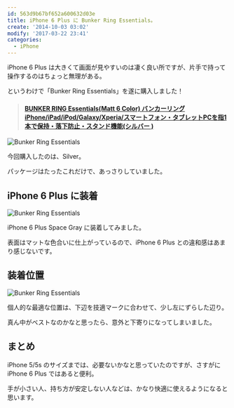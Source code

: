 ```yaml
---
id: 563d9b67bf652a600632d03e
title: iPhone 6 Plus に Bunker Ring Essentials。
create: '2014-10-03 03:02'
modify: '2017-03-22 23:41'
categories:
  - iPhone
---
```


iPhone 6 Plus は大きくて画面が見やすいのは凄く良い所ですが、片手で持って操作するのはちょっと無理がある。

というわけで「Bunker Ring Essentials」を遂に購入しました！

<blockquote class="embedly-card" data-card-key="efc9713d77434ae8b88ef22dda0a91e8" data-card-controls="0" data-card-width="500" data-card-align="left"><h4><a href="http://www.amazon.co.jp/gp/product/B00H44VGQW/ref=as_li_ss_tl?ie=UTF8&camp=247&creative=7399&creativeASIN=B00H44VGQW&linkCode=as2&tag=yug1224-22">BUNKER RING Essentials(Matt 6 Color) バンカーリング iPhone/iPad/iPod/Galaxy/Xperia/スマートフォン・タブレットPCを指1本で保持・落下防止・スタンド機能(シルバー )</a></h4></blockquote>
<script async src="//cdn.embedly.com/widgets/platform.js" charset="UTF-8"></script>

![Bunker Ring Essentials](/images/2014/10/03/0001.png)

今回購入したのは、Silver。

パッケージはたったこれだけで、あっさりしていました。

<!-- more -->

## iPhone 6 Plus に装着

![Bunker Ring Essentials](/images/2014/10/03/0002.png)

iPhone 6 Plus Space Gray に装着してみました。

表面はマットな色合いに仕上がっているので、iPhone 6 Plus との違和感はあまり感じないです。

## 装着位置

![Bunker Ring Essentials](/images/2014/10/03/0003.png)

個人的な最適な位置は、下辺を技適マークに合わせて、少し左にずらした辺り。

真ん中がベストなのかなと思ったら、意外と下寄りになってしまいました。

## まとめ

iPhone 5/5s のサイズまでは、必要ないかなと思っていたのですが、さすがに iPhone 6 Plus ではあると便利。

手が小さい人、持ち方が安定しない人などは、かなり快適に使えるようになると思います。
